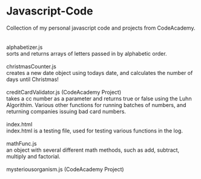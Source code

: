 # Javascript-Code
Collection of my personal javascript code and projects from CodeAcademy.
<br>
<br>
<br>
alphabetizer.js
<br>
sorts and returns arrays of letters passed in by alphabetic order.
<br>
<br>
christmasCounter.js
<br>
creates a new date object using todays date, and calculates the number of days until Christmas!
<br>
<br>
creditCardValidator.js (CodeAcademy Project)
<br>
takes a cc number as a parameter and returns true or false using the Luhn Algorithim. Various other functions for running batches of numbers, and returning companies issuing bad card numbers.
<br>
<br>
index.html
<br>
index.html is a testing file, used for testing various functions in the log.
<br>
<br>
mathFunc.js
<br>
an object with several different math methods, such as add, subtract, multiply and factorial.
<br>
<br>
mysteriousorganism.js (CodeAcademy Project)
